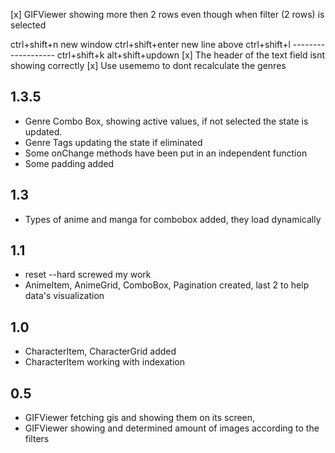 [x] GIFViewer showing more then 2 rows even though when filter (2 rows) is selected

ctrl+shift+n new window
ctrl+shift+enter new line above
ctrl+shift+l -------------------
ctrl+shift+k
alt+shift+updown
[x] The header of the text field isnt showing correctly
[x] Use usememo to dont recalculate the genres

## 1.3.5

- Genre Combo Box, showing active values, if not selected the state is updated.
- Genre Tags updating the state if eliminated
- Some onChange methods have been put in an independent function
- Some padding added

## 1.3

- Types of anime and manga for combobox added, they load dynamically

## 1.1

- reset --hard screwed my work
- AnimeItem, AnimeGrid, ComboBox, Pagination created, last 2 to help data's visualization

## 1.0

- CharacterItem, CharacterGrid added
- CharacterItem working with indexation

## 0.5

- GIFViewer fetching gis and showing them on its screen,
- GIFViewer showing and determined amount of images according to the filters
